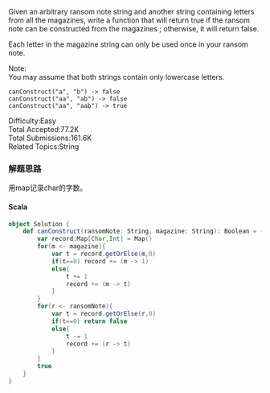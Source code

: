 Given an arbitrary ransom note string and another string containing letters from all the magazines, write a function that will return true if the ransom note can be constructed from the magazines ; otherwise, it will return false.

Each letter in the magazine string can only be used once in your ransom note.

Note:  
You may assume that both strings contain only lowercase letters.
```
canConstruct("a", "b") -> false
canConstruct("aa", "ab") -> false
canConstruct("aa", "aab") -> true
```

Difficulty:Easy  
Total Accepted:77.2K  
Total Submissions:161.6K  
Related Topics:String

### 解题思路
用map记录char的字数。
#### Scala
```scala
object Solution {
    def canConstruct(ransomNote: String, magazine: String): Boolean = {
        var record:Map[Char,Int] = Map()
        for(m <- magazine){
            var t = record.getOrElse(m,0)
            if(t==0) record += (m -> 1)
            else{
                t += 1
                record += (m -> t)
            }
        }
        for(r <- ransomNote){
            var t = record.getOrElse(r,0)
            if(t==0) return false
            else{
                t -= 1
                record += (r -> t)
            }
        }
        true
    }
}
```
